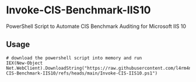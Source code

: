 # Invoke-CIS-Benchmark-IIS10
PowerShell Script to Automate CIS Benchmark Auditing for Microsoft IIS 10

## Usage

````
# download the powershell script into memory and run
IEX(New-Object Net.WebClient).DownloadString("https://raw.githubusercontent.com/l4rm4nd/Invoke-CIS-Benchmark-IIS10/refs/heads/main/Invoke-CIS-IIS10.ps1")
````
